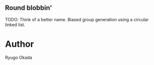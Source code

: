 ## Round blobbin'
TODO: Think of a better name.
Biased group generation using a circular linked list.
# Author
Ryugo Okada
